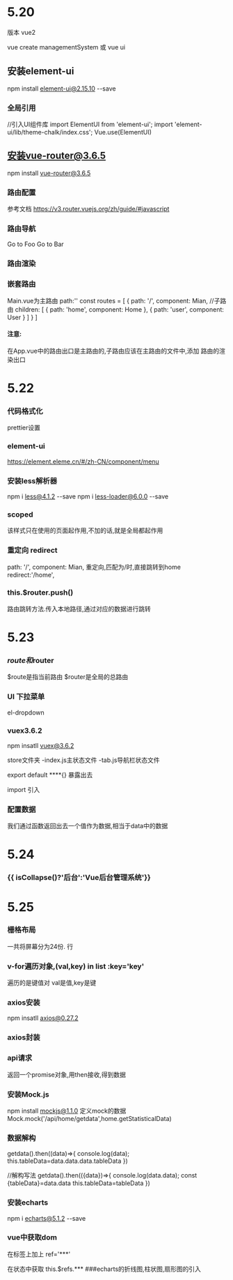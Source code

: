 # 5.20
版本 vue2

vue create managementSystem
或 vue ui

## 安装element-ui
npm install element-ui@2.15.10 --save 

### 全局引用
//引入UI组件库
import ElementUI from 'element-ui';
import 'element-ui/lib/theme-chalk/index.css';
Vue.use(ElementUI)

## 安装vue-router@3.6.5
npm install vue-router@3.6.5

### 路由配置
参考文档 https://v3.router.vuejs.org/zh/guide/#javascript

### 路由导航
<router-link to="/home">Go to Foo</router-link>
<router-link to="/user">Go to Bar</router-link>

### 路由渲染
 <router-view></router-view>

### 嵌套路由
Main.vue为主路由 path:'\'
const routes = [
    {
        path: '/',
        component: Mian,
        //子路由
        children: [
            { path: 'home', component: Home },
            { path: 'user', component: User }
        ]
    }
]

#### 注意:
在App.vue中的路由出口是主路由的,子路由应该在主路由的文件中,添加
路由的渲染出口
 <router-view></router-view>

# 5.22

### 代码格式化
prettier设置

### element-ui
https://element.eleme.cn/#/zh-CN/component/menu

### 安装less解析器
npm i less@4.1.2 --save
npm i less-loader@6.0.0 --save

### scoped
该样式只在使用的页面起作用,不加的话,就是全局都起作用

### 重定向   redirect
 path: '/',
        component: Mian,
        重定向,匹配为/时,直接跳转到home
        redirect:'/home',
### this.$router.push()
路由跳转方法.传入本地路径,通过对应的数据进行跳转

# 5.23

### $route和$router
$route是指当前路由
$router是全局的总路由


### UI 下拉菜单
el-dropdown

### vuex3.6.2
npm insatll vuex@3.6.2 

store文件夹
 -index.js主状态文件
 -tab.js导航栏状态文件

export default ****{} 暴露出去

import 引入

### 配置数据
我们通过函数返回出去一个值作为数据,相当于data中的数据

# 5.24
<h3> {{ isCollapse()?'后台':'Vue后台管理系统'}}</h3>

# 5.25
### 栅格布局
一共将屏幕分为24份.
行
<el-row>
<el-col :span='8'>
</el-col>
<el-col :span='16'>
</el-col>
</el-row>

### v-for遍历对象,(val,key) in list :key='key'
遍历的是键值对
val是值,key是键

### axios安装
npm insatll axios@0.27.2

### axios封装
### api请求
返回一个promise对象,用then接收,得到数据

### 安装Mock.js
npm install mockjs@1.1.0
定义mock的数据
Mock.mock('/api/home/getdata',home.getStatisticalData)

### 数据解构
  getdata().then((data)=>{
     console.log(data);
     this.tableData=data.data.data.tableData
   })

//解构写法
  getdata().then(({data})=>{
    console.log(data.data);
    const {tableData}=data.data
    this.tableData=tableData
  })

  ### 安装echarts
npm i echarts@5.1.2 --save

### vue中获取dom
在标签上加上 ref='***'

在状态中获取 this.$refs.***
###echarts的折线图,柱状图,扇形图的引入